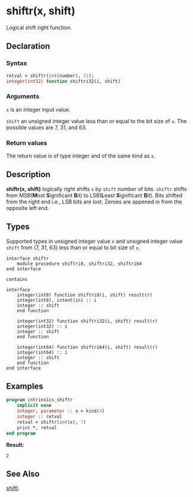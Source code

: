 # shiftr(x, shift)

Logical shift right function.

## Declaration

### Syntax

```fortran
retval = shiftr(int(number), 31);
integer(int32) function shiftri32(i, shift)
```

### Arguments

`x` is an integer input value.

`shift` an unsigned integer value less than or equal to the bit size of `x`. The
possible values are 7, 31, and 63.

### Return values

The return value is of type integer and of the same kind as `x`.

## Description

**shiftr(x, shift)** logically right shifts `x` by `shift` number of bits.
`shiftr` shifts from MSB(**M**ost **S**ignificant **B**it) to LSB(**L**east **S**ignificant **B**it).
Bits shifted from the right end i.e., LSB bits are lost. Zeroes are appened in
from the opposite left end.

## Types

Supported types in unsigned integer value `x` and unsigned integer value `shift`
from (7, 31, 63) less than or equal to bit size of `x`.

```
interface shiftr
    module procedure shiftri8, shiftri32, shiftri64
end interface

contains

interface
    integer(int8) function shiftri8(i, shift) result(r)
	integer(int8), intent(in) :: i
	integer :: shift
	end function

	integer(int32) function shiftri32(i, shift) result(r)
	integer(int32) :: i
	integer :: shift
	end function

	integer(int64) function shiftri64(i, shift) result(r)
	integer(int64) :: i
	integer :: shift
	end function
end interface
```

## Examples

```fortran
program intrinsics_shiftr
    implicit none
    integer, parameter :: x = kind(4)
    integer :: retval
    retval = shiftr(int(x), 7)
    print *, retval
end program
```

**Result:**

```
2
```

## See Also

[shiftl](shiftl.md).
